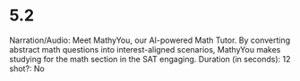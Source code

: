 # 5.2

Narration/Audio: Meet MathyYou, our AI-powered Math Tutor. By converting abstract math questions into interest-aligned scenarios, MathyYou makes studying for the math section in the SAT engaging.
Duration (in seconds): 12
shot?: No